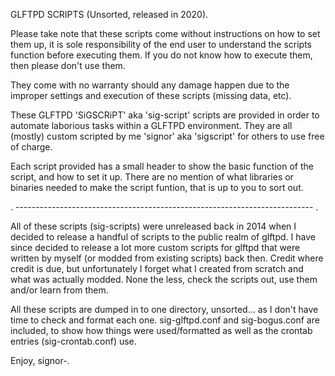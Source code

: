  GLFTPD SCRIPTS (Unsorted, released in 2020).

 Please take note that these scripts come without instructions on how to set them up,
 it is sole responsibility of the end user to understand the scripts function before
 executing them. If you do not know how to execute them, then please don't use them.
 
 They come with no warranty should any damage happen due to the improper settings
 and execution of these scripts (missing data, etc).

 These GLFTPD 'SiGSCRiPT' aka 'sig-script' scripts are provided in order to
 automate laborious tasks within a GLFTPD environment. They are all (mostly)
 custom scripted by me 'signor' aka 'sigscript' for others to use free of charge.

 Each script provided has a small header to show the basic function of the script,
 and how to set it up. There are no mention of what libraries or binaries needed to
 make the script funtion, that is up to you to sort out.

 . -------------------------------------------------------------------------- .

 All of these scripts (sig-scripts) were unreleased back in 2014 when I decided
 to release a handful of scripts to the public realm of glftpd. I have since
 decided to release a lot more custom scripts for glftpd that were written by
 myself (or modded from existing scripts) back then. Credit where credit is due,
 but unfortunately I forget what I created from scratch and what was actually
 modded. None the less, check the scripts out, use them and/or learn from them.
 
 All these scripts are dumped in to one directory, unsorted... as I don't have
 time to check and format each one. sig-glftpd.conf and sig-bogus.conf are
 included, to show how things were used/formatted as well as the crontab entries
 (sig-crontab.conf) use.

 Enjoy, signor-.
 
